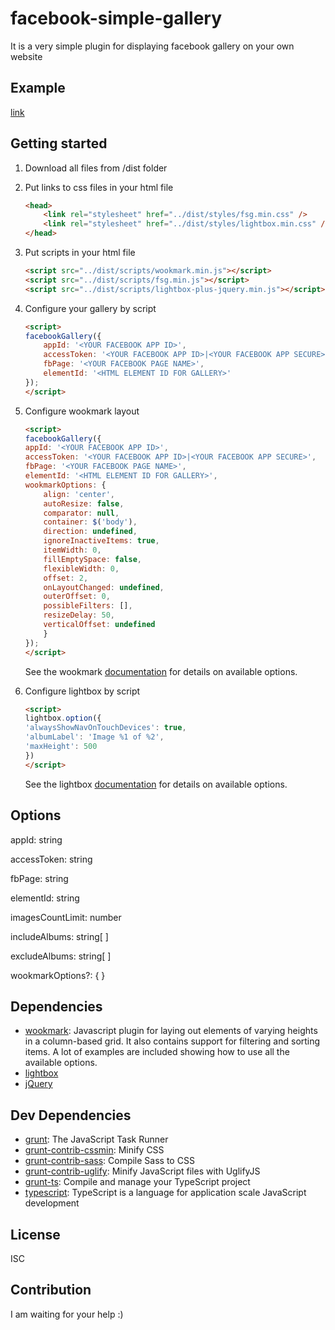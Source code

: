 # facebook-simple-gallery 

It is a very simple plugin for displaying facebook gallery on your own website


## Example

[link](http://htmlpreview.github.io/?https://github.com/jacek-lapinski/Facebook-Simple-Gallery/blob/master/src/index.html)


## Getting started

1. Download all files from /dist folder

2. Put links to css files in your html file
    ```html
    <head>
        <link rel="stylesheet" href="../dist/styles/fsg.min.css" />
        <link rel="stylesheet" href="../dist/styles/lightbox.min.css" />
    </head>
    ```

3. Put scripts in your html file
    ```html
    <script src="../dist/scripts/wookmark.min.js"></script>
    <script src="../dist/scripts/fsg.min.js"></script>
    <script src="../dist/scripts/lightbox-plus-jquery.min.js"></script>
    ```

4. Configure your gallery by script
    ```html
    <script>
    facebookGallery({
        appId: '<YOUR FACEBOOK APP ID>',
        accessToken: '<YOUR FACEBOOK APP ID>|<YOUR FACEBOOK APP SECURE>',
        fbPage: '<YOUR FACEBOOK PAGE NAME>',
        elementId: '<HTML ELEMENT ID FOR GALLERY>'
    });
    </script>
    ```

5. Configure wookmark layout
    ```html
    <script>
    facebookGallery({
    appId: '<YOUR FACEBOOK APP ID>',
    accessToken: '<YOUR FACEBOOK APP ID>|<YOUR FACEBOOK APP SECURE>',
    fbPage: '<YOUR FACEBOOK PAGE NAME>',
    elementId: '<HTML ELEMENT ID FOR GALLERY>',
    wookmarkOptions: {
        align: 'center',
        autoResize: false,
        comparator: null,
        container: $('body'),
        direction: undefined,
        ignoreInactiveItems: true,
        itemWidth: 0,
        fillEmptySpace: false,
        flexibleWidth: 0,
        offset: 2,
        onLayoutChanged: undefined,
        outerOffset: 0,
        possibleFilters: [],
        resizeDelay: 50,
        verticalOffset: undefined
        }
    });
    </script>
    ```
    See the wookmark [documentation](http://www.wookmark.com/jquery-plugin) for details on available options.

6. Configure lightbox by script
    ```html
    <script>
    lightbox.option({
    'alwaysShowNavOnTouchDevices': true,
    'albumLabel': 'Image %1 of %2',
    'maxHeight': 500
    })  
    </script>
    ```
    See the lightbox [documentation](http://lokeshdhakar.com/projects/lightbox2/#options) for details on available options.


## Options

appId: string

accessToken: string

fbPage: string

elementId: string

imagesCountLimit: number

includeAlbums: string[ ]

excludeAlbums: string[ ]

wookmarkOptions?: { }


## Dependencies

- [wookmark](https://github.com/germanysbestkeptsecret/Wookmark-jQuery): Javascript plugin for laying out elements of varying heights in a column-based grid. It also contains support for filtering and sorting items. A lot of examples are included showing how to use all the available options.
- [lightbox](https://github.com/lokesh/lightbox2/)
- [jQuery](https://github.com/jquery/jquery)


## Dev Dependencies

- [grunt](https://github.com/gruntjs/grunt): The JavaScript Task Runner
- [grunt-contrib-cssmin](https://github.com/gruntjs/grunt-contrib-cssmin): Minify CSS
- [grunt-contrib-sass](https://github.com/gruntjs/grunt-contrib-sass): Compile Sass to CSS
- [grunt-contrib-uglify](https://github.com/gruntjs/grunt-contrib-uglify): Minify JavaScript files with UglifyJS
- [grunt-ts](https://github.com/TypeStrong/grunt-ts): Compile and manage your TypeScript project
- [typescript](https://github.com/Microsoft/TypeScript): TypeScript is a language for application scale JavaScript development


## License

ISC


## Contribution

I am waiting for your help :)
